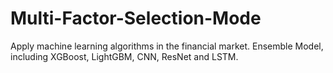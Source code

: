 # Multi-Factor-Selection-Mode
Apply machine learning algorithms in the financial market.
Ensemble Model, including XGBoost, LightGBM, CNN, ResNet and LSTM.
